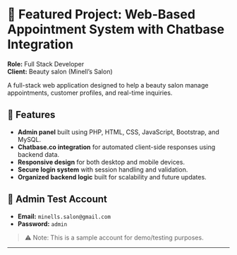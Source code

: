 # 📌 Featured Project: Web-Based Appointment System with Chatbase Integration

**Role:** Full Stack Developer  
**Client:** Beauty salon (Minell’s Salon)

A full-stack web application designed to help a beauty salon manage appointments, customer profiles, and real-time inquiries.

## 🚀 Features
- **Admin panel** built using PHP, HTML, CSS, JavaScript, Bootstrap, and MySQL.
- **Chatbase.co integration** for automated client-side responses using backend data.
- **Responsive design** for both desktop and mobile devices.
- **Secure login system** with session handling and validation.
- **Organized backend logic** built for scalability and future updates.

## 🔐 Admin Test Account
- **Email:** `minells.salon@gmail.com`  
- **Password:** `admin`

> ⚠️ Note: This is a sample account for demo/testing purposes.

---